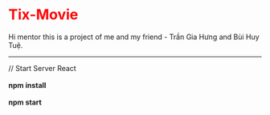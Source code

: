 <h1 style="color: red">Tix-Movie</h1>

Hi mentor this is a project of me and my friend - Trần Gia Hưng and Bùi Huy Tuệ.

-------------------------------------------------------------------

// Start Server React <br> <br>
<strong>
  npm install <br> <br>
  npm start
</strong>
